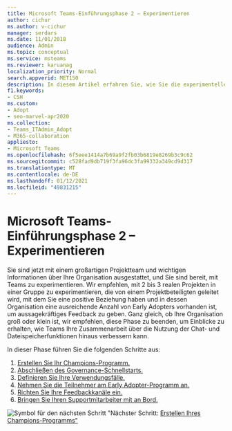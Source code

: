 ```yaml
---
title: Microsoft Teams-Einführungsphase 2 – Experimentieren
author: cichur
ms.author: v-cichur
manager: serdars
ms.date: 11/01/2018
audience: Admin
ms.topic: conceptual
ms.service: msteams
ms.reviewer: karuanag
localization_priority: Normal
search.appverid: MET150
description: In diesem Artikel erfahren Sie, wie Sie die experimentelle Phase der Einführung von Microsoft Teams durchführen.
f1.keywords:
- CSH
ms.custom:
- Adopt
- seo-marvel-apr2020
ms.collection:
- Teams_ITAdmin_Adopt
- M365-collaboration
appliesto:
- Microsoft Teams
ms.openlocfilehash: 6f5eee1414a7b69a9f2fb03b6819e8269b3c9c62
ms.sourcegitcommit: c528fad9db719f3fa96dc3fa99332a349cd9d317
ms.translationtype: MT
ms.contentlocale: de-DE
ms.lasthandoff: 01/12/2021
ms.locfileid: "49831215"
---
```

# <a name="microsoft-teams-adoption-phase-2---experiment"></a>Microsoft Teams-Einführungsphase 2 – Experimentieren

Sie sind jetzt mit einem großartigen Projektteam und wichtigen Informationen über Ihre Organisation ausgestattet, und Sie sind bereit, mit Teams zu experimentieren. Wir empfehlen, mit 2 bis 3 realen Projekten in einer Gruppe zu experimentieren, die von einem Projektbeteiligten geleitet wird, mit dem Sie eine positive Beziehung haben und in dessen Organisation eine ausreichende Anzahl von Early Adopters vorhanden ist, um aussagekräftiges Feedback zu geben. Ganz gleich, ob Ihre Organisation groß oder klein ist, wir empfehlen, diese Phase zu beenden, um Einblicke zu erhalten, wie Teams Ihre Zusammenarbeit über die Nutzung der Chat- und Dateispeicherfunktionen hinaus verbessern kann.  

In dieser Phase führen Sie die folgenden Schritte aus:

1. [Erstellen Sie Ihr Champions-Programm.](teams-adoption-create-champions-program.md)
2. [Abschließen des Governance-Schnellstarts.](teams-adoption-governance-quick-start.md)
3. [Definieren Sie Ihre Verwendungsfälle.](teams-adoption-define-usage-scenarios.md)
4. [Nehmen Sie die Teilnehmer am Early Adopter-Programm an.](teams-adoption-onboard-early-adopters.md)
5. [Richten Sie Ihre Feedbackkanäle ein.](teams-adoption-onboard-early-adopters.md#gather-feedback)
6. [Bringen Sie Ihren Supportmitarbeiter mit an Bord.](teams-adoption-onboard-support.md)

![Symbol für den nächsten Schritt ](media/teams-adoption-next-icon.png) "Nächster Schritt: [Erstellen Ihres Champions-Programms"](teams-adoption-create-champions-program.md)
